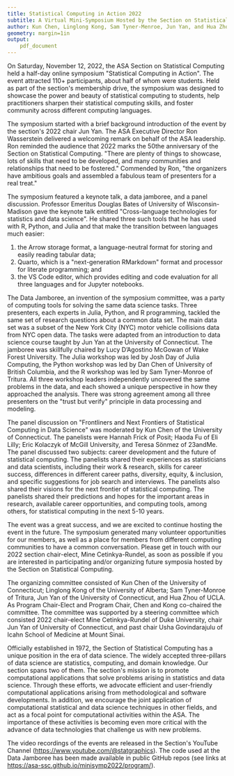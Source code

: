 ```yaml
---
title: Statistical Computing in Action 2022
subtitle: A Virtual Mini-Symposium Hosted by the Section on Statistical Computing
author: Kun Chen, Linglong Kong, Sam Tyner-Menroe, Jun Yan, and Hua Zhou
geometry: margin=1in
output:
    pdf_document
---
```



On Saturday, November 12, 2022, the ASA Section on Statistical Computing held a
half-day online symposium "Statistical Computing in Action".  The event
attracted 110+ participants, about half of whom were students. Held as part of the
section's membership drive, the symposium was designed to showcase the power and beauty of
statistical computing to students, help practitioners sharpen their statistical
computing skills, and foster community across different computing languages.


The symposium started with a brief background introduction of the event by the
section's 2022 chair Jun Yan. The ASA Executive Director Ron Wasserstein
delivered a welcoming remark on behalf of the ASA leadership. Ron reminded the
audience that 2022 marks the 50the anniversary of the Section on Statistical
Computing. "There are plenty of things to showcase, lots of skills that need to
be developed, and many communities and relationships that need to be fostered."
Commended by Ron, "the organizers have ambitious goals and assembled a fabulous
team of presenters for a real treat."


The symposium featured a keynote talk, a data jamboree, and a panel
discussion. Professor Emeritus Douglas Bates of University of Wisconsin-Madison
gave the keynote talk entitled "Cross-language technologies for statistics and
data science". He shared three such tools that he has used with R, Python, and
Julia and that make the transition between languages much easier:
1) the Arrow storage format, a language-neutral
format for storing and easily reading tabular data;
2) Quarto, which is a "next-generation RMarkdown" format and processor for
literate programming; and
3) the VS Code editor, which provides editing and code evaluation for all three
languages and for Jupyter notebooks.


The Data Jamboree, an invention of the symposium committee, was a party of
computing tools for solving the same data science tasks. Three presenters,
each experts in Julia, Python, and R programming, tackled the same set of research
questions about a common data set. 
The main data set was
a subset of the New York City (NYC) motor vehicle collisions data from NYC open
data. The tasks were adapted from an introduction to data science course taught
by Jun Yan at the University of Connecticut. The jamboree was skillfully chaired by Lucy
D’Agostino McGowan of Wake Forest University. The Julia workshop was led by Josh
Day of Julia Computing, the Python workshop was led by Dan Chen of University of
British Columbia, and the R workshop was led by Sam Tyner-Monroe of Tritura. All three
workshop leaders independently uncovered the same problems in the data, and each showed a unique perspective in how they approached the analysis. There was strong agreement among all three presenters on the "trust but verify" principle in data processing
and modeling.


The panel discussion on "Frontliners and Next Frontiers of Statistical Computing
in Data Science" was moderated by Kun Chen of the University of Connecticut. The
panelists were Hannah Frick of Posit; Haoda Fu of Eli Lilly; Eric Kolaczyk of
McGill University, and Teresa Sönmez of 23andMe. The panel discussed two
subjects: career development and the future of statistical computing. 
The panelists shared their
experiences as statisticians and data scientists, including their work & research, skills for career success, differences in
different career paths, diversity, equity, & inclusion, and specific suggestions for
job search and interviews. The  panelists also shared their visions for the next frontier of statistical
computing. The panelists shared their predictions and hopes for the important areas in research, available career
opportunities, and computing tools, among others, for statistical computing in
the next 5-10 years.


The event was a great success, and we are excited to continue hosting the event in the future. The symposium generated many volunteer
opportunities for our members, as well as a place for members from different
computing communities to have a common conversation. Please get in touch with
our 2022 section chair-elect, Mine Cetinkya-Rundel, as soon as possible if you are interested in participating and/or organizing future symposia hosted by the Section on Statistical Computing.


The organizing committee consisted of
Kun Chen of the University of Connecticut;
Linglong Kong of the University of Alberta;
Sam Tyner-Monroe of Tritura, Jun Yan of the University of Connecticut, and 
Hua Zhou of UCLA. As Program Chair-Elect and Program Chair, Chen and Kong
co-chaired the committee. The committee was supported by a steering committee
which consisted 2022 chair-elect Mine Cetinkya-Rundel of Duke University,  chair Jun
Yan of University of Connecticut, and
past chair Usha Govindarajulu of Icahn School of Medicine at Mount Sinai.


Officially established in 1972, the Section of Statistical Computing has a
unique position in the era of data science. The widely accepted three-pillars of
data science are statistics, computing, and domain knowledge. Our section spans
two of them. The section's mission is to promote computational applications that
solve problems arising in statistics and data science. Through these efforts, we
advocate efficient and user-friendly computational applications arising from
methodological and software developments. In addition, we encourage the joint
application of computational statistical and data science techniques in other
fields, and act as a focal point for computational activities within the
ASA. The importance of these activities is becoming even more critical with the
advance of data technologies that challenge us with new problems.


The video recordings of the events are released in the Section's YouTube Channel
(<https://www.youtube.com/@statgraphics>). The code used at the Data
Jamboree has been made available in public GitHub repos (see links at
<https://asa-ssc.github.io/minisymp2022/program/>).
